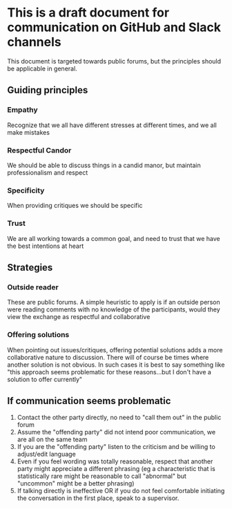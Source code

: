 # This is a draft document for communication on GitHub and Slack channels 

This document is targeted towards public forums, but the principles should be applicable in general.

## Guiding principles
### Empathy
Recognize that we all have different stresses at different times, and we all make mistakes
### Respectful Candor
We should be able to discuss things in a candid manor, but maintain professionalism and respect
### Specificity
When providing critiques we should be specific
### Trust
We are all working towards a common goal, and need to trust that we have the best intentions at heart

## Strategies
### Outside reader
These are public forums. A simple heuristic to apply is if an outside person were reading comments with no knowledge of the participants, would they view the exchange as respectful and collaborative

### Offering solutions
When pointing out issues/critiques, offering potential solutions adds a more collaborative nature to discussion. There will of course be times where another solution is not obvious. In such cases it is best to say something like "this approach seems problematic for these reasons...but I don't have a solution to offer currently"

## If communication seems problematic
1. Contact the other party directly, no need to "call them out" in the public forum
2. Assume the "offending party" did not intend poor communication, we are all on the same team
3. If you are the "offending party" listen to the criticism and be willing to adjust/edit language
4. Even if you feel wording was totally reasonable, respect that another party might appreciate a different phrasing (eg a characteristic that is statistically rare might be reasonable to call "abnormal" but "uncommon" might be a better phrasing)
5. If talking directly is ineffective OR if you do not feel comfortable initiating the conversation in the first place, speak to a supervisor. 



